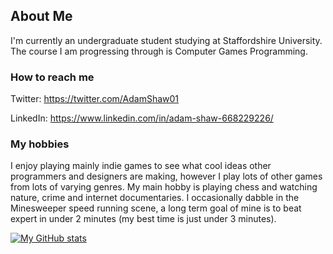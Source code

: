 ## About Me

I'm currently an undergraduate student studying at Staffordshire University. The course I am progressing through is Computer Games Programming.

### How to reach me

Twitter: https://twitter.com/AdamShaw01
 
LinkedIn: https://www.linkedin.com/in/adam-shaw-668229226/

### My hobbies
I enjoy playing mainly indie games to see what cool ideas other programmers and designers are making, however I play lots of other games from lots of varying genres. My main hobby is playing chess and watching nature, crime and internet documentaries. I occasionally dabble in the Minesweeper speed running scene, a long term goal of mine is to beat expert in under 2 minutes (my best time is just under 3 minutes).

[![My GitHub stats](https://github-readme-stats.vercel.app/api?username=AdamShaw01)](https://github.com/anuraghazra/github-readme-stats)

